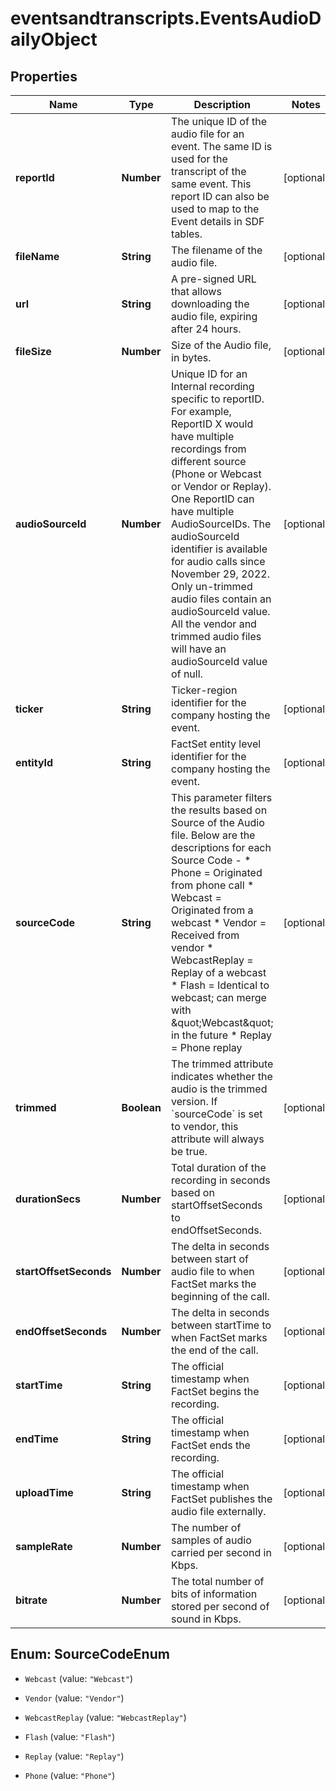 # eventsandtranscripts.EventsAudioDailyObject

## Properties

Name | Type | Description | Notes
------------ | ------------- | ------------- | -------------
**reportId** | **Number** | The unique ID of the audio file for an event. The same ID is used for the transcript of the same event. This report ID can also be used to map to the Event details in SDF tables. | [optional] 
**fileName** | **String** | The filename of the audio file. | [optional] 
**url** | **String** | A pre-signed URL that allows downloading the audio file, expiring after 24 hours. | [optional] 
**fileSize** | **Number** | Size of the Audio file, in bytes. | [optional] 
**audioSourceId** | **Number** | Unique ID for an Internal recording specific to reportID. For example, ReportID X would have multiple recordings from different source (Phone or Webcast or Vendor or Replay). One ReportID can have multiple AudioSourceIDs.  The audioSourceId identifier is available for audio calls since November 29, 2022. Only un-trimmed audio files contain an audioSourceId value. All the vendor and trimmed audio files will have an audioSourceId value of null. | [optional] 
**ticker** | **String** | Ticker-region identifier for the company hosting the event. | [optional] 
**entityId** | **String** | FactSet entity level identifier for the company hosting the event. | [optional] 
**sourceCode** | **String** | This parameter filters the results based on Source of the Audio file. Below are the descriptions for each Source Code - * Phone &#x3D; Originated from phone call * Webcast &#x3D; Originated from a webcast * Vendor &#x3D; Received from vendor * WebcastReplay &#x3D; Replay of a webcast * Flash &#x3D; Identical to webcast; can merge with \&quot;Webcast\&quot; in the future * Replay &#x3D; Phone replay | [optional] 
**trimmed** | **Boolean** |  The trimmed attribute indicates whether the audio is the trimmed version. If &#x60;sourceCode&#x60; is set to vendor, this attribute will always be true.     | [optional] 
**durationSecs** | **Number** | Total duration of the recording in seconds based on startOffsetSeconds to endOffsetSeconds. | [optional] 
**startOffsetSeconds** | **Number** | The delta in seconds between start of audio file to when FactSet marks the beginning of the call. | [optional] 
**endOffsetSeconds** | **Number** | The delta in seconds between startTime to when FactSet marks the end of the call. | [optional] 
**startTime** | **String** | The official timestamp when FactSet begins the recording. | [optional] 
**endTime** | **String** | The official timestamp when FactSet ends the recording. | [optional] 
**uploadTime** | **String** | The official timestamp when FactSet publishes the audio file externally. | [optional] 
**sampleRate** | **Number** | The number of samples of audio carried per second in Kbps. | [optional] 
**bitrate** | **Number** | The total number of bits of information stored per second of sound in Kbps. | [optional] 



## Enum: SourceCodeEnum


* `Webcast` (value: `"Webcast"`)

* `Vendor` (value: `"Vendor"`)

* `WebcastReplay` (value: `"WebcastReplay"`)

* `Flash` (value: `"Flash"`)

* `Replay` (value: `"Replay"`)

* `Phone` (value: `"Phone"`)




